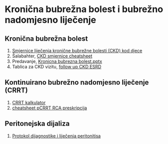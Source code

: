 # Kronična bubrežna bolest i bubrežno nadomjesno liječenje

## Kronična bubrežna bolest
   1. [Smjernice liječenja kronične bubrežne bolesti (CKD) kod djece](https://drive.google.com/file/d/1xXNLSqTnbxZrf3UBndevBQoVzQh1ApXC/view?usp=sharing)  
   2. Šalabahter, [CKD smjernice cheatsheet](https://drive.google.com/file/d/1JX0rUKeuwZcw3Erdr8lnn8v-efV5lElP/view?usp=sharing)  
   3. Predavanje, [Kronicna bubrezna bolest.pptx](https://drive.google.com/file/d/0B1VEJ3xovxWJOFE2RVhoUElvbGc)
   4. Tablica za CKD vizitu, [follow up CKD ESRD](https://docs.google.com/spreadsheets/d/18V6Ul_AteWW4kjGCn55xM34SYwr0RhbajEf7vVo3qxs/edit?usp=sharing)     
   
## Kontinuirano bubrežno nadomjesno liječenje (CRRT)
   1. [CRRT kalkulator](https://drive.google.com/open?id=1UM_QAgp7jy2FZYGllYJjcvxEcBLreeUG)  
   2. [cheatsheet pCRRT RCA preskripcija](https://docs.google.com/spreadsheets/d/1QFoAoNFXoD6qppi6FLY0zUGGHY87FN9imwY0P7Ac_yE/edit?usp=sharingg)  

## Peritonejska dijaliza
   1. [Protokol dijagnostike i liječenja peritonitisa](https://drive.google.com/file/d/0B1VEJ3xovxWJQWt3RTZ0SWpuQ2NTOFJGWWV5clBNVTZ2MnA0/view?usp=sharing) 
  
